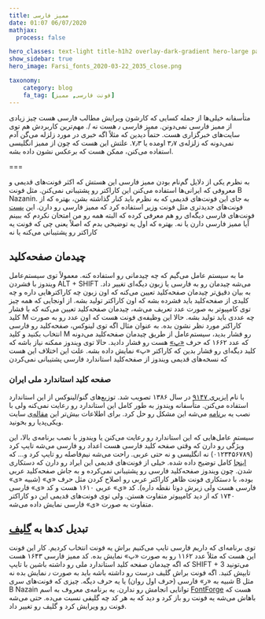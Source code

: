 ```yaml
---
title: ممیز فارسی
date: 01:07 06/07/2020 
mathjax:
  process: false

hero_classes: text-light title-h1h2 overlay-dark-gradient hero-large parallax
show_sidebar: true
hero_image: Farsi_fonts_2020-03-22_2035_close.png

taxonomy:
    category: blog
    fa_tag: [فونت فارسی, ممیز]
---
```


متأسفانه خیلی‌ها از جمله کسایی که کارشون ویرایش مطالب فارسی هست چیز زیادی از ممیز فارسی نمی‌دونن. ممیز فارسی ٫ هست نه /. مهم‌ترین کاربردش هم توی سایت‌های خبرگزاری هست. حتماً دیدین که مثلاً اگه خبری در مورد زلزله می‌گن آدم نمی‌دونه که زلزله‌ی ۳٫۷ اومده یا ۷٫۳. علتش این هست که چون از ممیز انگلیسی استفاده می‌کنن، ممکن هست که برعکس نشون داده بشه.

===

به نظرم یکی از دلایل گم‌نام بودن ممیز فارسی این هستش که اکثر فونت‌های قدیمی و معروفی که ایرانی‌ها استفاده می‌کنن این کاراکتر رو پشتیبانی نمی‌کنن. مثل فونت B Nazanin. به جای این فونت‌های قدیمی که به نظرم باید کنار گذاشته بشن، بهتره که از فونت‌های جدید‌تری مثل فونت‌ [وزیر](https://github.com/rastikerdar/vazir-font) استفاده کرد که ممیز فارسی رو دارن. این [پست](http://poorya-zaree.ir/blog/%D8%A8%D9%87%D8%AA%D8%B1%DB%8C%D9%86-%D9%81%D9%88%D9%86%D8%AA-%D9%87%D8%A7%DB%8C-%D8%A2%D8%B2%D8%A7%D8%AF-%D9%81%D8%A7%D8%B1%D8%B3%DB%8C-%D8%A2%D8%B2%D8%A7%D8%AF-%DA%A9%D8%AF%D8%A7%D9%85%D9%86%D8%AF/?i=1) فونت‌های فارسی دیگه‌ای رو هم معرفی کرده که البته همه رو من امتحان نکردم که ببینم آیا ممیز فارسی دارن یا نه. بهتره که اول یه توضیحی بدم که اصلاً یعنی چی که فونت یه کاراکتر رو پشتیبانی می‌کنه یا نه

## چیدمان صفحه‌کلید

ما به سیستم عامل می‌گیم که چه چیدمانی رو استفاده کنه. معمولاً توی سیستم‌عامل ویندوز با فشردن ALT + SHIFT می‌شه چیدمان رو به فارسی یا زبون دیگه‌ای تغییر داد. به بیان دقیق‌تر چیدمان صفحه‌کلید تعیین می‌کنه که اون زبون چه کاراکترهایی داره و چه کلیدی از صفحه‌کلید باید فشرده بشه که اون کاراکتر تولید بشه. از اونجایی که همه چیز توی کامپیوتر به صورت عدد تعریف می‌شه، چیدمان صفحه‌کلید تعیین می‌کنه که با فشار کلید M چه عددی باید تولید بشه. حالا این وظیفه‌ی فونت هست که اون عدد رو به صورت کاراکتر مورد نظر نشون بده. به عنوان مثال اگه توی لینوکس، صفحه‌کلید رو فارسی انتخاب بکنید و کلید M رو فشار بدید، سیستم‌عامل از طریق چیدمان صفحه‌کلید می‌دونه که عدد ۱۶۶۲ که حرف [«پ»](https://en.wikipedia.org/wiki/Pe_(Persian_letter)) هست رو فشار دادید. حالا توی ویندوز ممکنه نیاز باشه که کلید دیگه‌ای رو فشار بدین که کاراکتر «پ» نمایش داده بشه. علت این اختلاف این هست که نسخه‌های قدیمی ویندوز از صفحه‌کلید استاندارد فارسی پشتیبانی نمی‌کردن

### صفحه کلید استاندارد ملی ایران

با نام [ایزیری ۹۱۴۷](https://fa.wikipedia.org/wiki/%D8%A7%DB%8C%D8%B2%DB%8C%D8%B1%DB%8C_%DB%B9%DB%B1%DB%B4%DB%B7) در سال ۱۳۸۶ تصویب شد. توزیع‌های گنو/لینوکس از این استاندارد استفاده می‌کنن. متأسفانه ویندوز به طور کامل این استاندارد رو رعایت نمی‌کنه ولی با نصب یه [برنامه](http://persian-computing.org/download/Iranian_Standard_Persian_Keyboard_(ISIRI_9147)_(Version_2.0).zip) می‌شه این مشکل رو حل کرد. برای اطلاعات بیش‌تر این [مقاله‌ی](https://fa.wikipedia.org/wiki/%D9%88%DB%8C%DA%A9%DB%8C%E2%80%8C%D9%BE%D8%AF%DB%8C%D8%A7:%D8%B5%D9%81%D8%AD%D9%87%E2%80%8C%DA%A9%D9%84%DB%8C%D8%AF_%D9%81%D8%A7%D8%B1%D8%B3%DB%8C) سایت ویکی‌پدیا رو بخونید.

سیستم عامل‌هایی که این استاندارد رو رعایت می‌کنن یا ویندوز با نصب برنامه‌ی بالا، این ویژگی رو دارن که وقتی صفحه کلید فارسی هست اعداد رو فارسی می‌شه تایپ کرد (۰۱۲۳۴۵۶۷۸۹) نه انگلیسی و نه حتی عربی. راحت می‌شه نیم‌فاصله رو تایپ کرد و… که [اینجا](https://fa.wikipedia.org/wiki/%D9%88%DB%8C%DA%A9%DB%8C%E2%80%8C%D9%BE%D8%AF%DB%8C%D8%A7:%D8%B5%D9%81%D8%AD%D9%87%E2%80%8C%DA%A9%D9%84%DB%8C%D8%AF_%D9%81%D8%A7%D8%B1%D8%B3%DB%8C) کامل توضیح داده شده. خیلی از فونت‌های قدیمی این ایراد رو دارن که دستکاری شدن. چون ویندوز صفحه‌کلید فارسی رو پشتیبانی نمی‌کرده و به جاش صفحه‌کلید عربی بوده، با دستکاری فونت ظاهر کاراکتر عربی رو اصلاح کردن مثل حرف «ي» (شبیه «ی» فارسی هست ولی زیرش دوتا نقطه داره). کد «ي» عربی ۱۶۱۰ هست و کد «ی» فارسی ۱۷۴۰ که از دید کامپیوتر متفاوت هستن. ولی توی فونت‌های قدیمی این دو کاراکتر متفاوت به صورت «ی» فارسی نمایش داده می‌شه.

## تبدیل کدها به [گلیف](https://fa.wikipedia.org/wiki/%DA%AF%D9%84%DB%8C%D9%81)

توی برنامه‌ای که داریم فارسی تایپ می‌کنیم براش یه فونت انتخاب کردیم. کار این فونت این هست که مثلاً عدد ۱۱۶۲ رو به صورت «پ» نمایش بده. کد ممیز فارسی ۱۶۴۳ هست که اگه چیدمان صفحه کلید استاندارد ملی رو داشته باشین با تایپ SHIFT + 3 می‌تونید تایپش کنید. اگه فونت براش گلیف درست رو داشته باشه باید به صورت ٫ نمایش بده نه شبیه به «ر» فارسی (حرف اول روان) یا یه حرف دیگه. چیزی که فونت‌های سری B مثل B Nazain توانایی انجامش رو ندارن. یه برنامه‌ی معروف به اسم [FontForge](https://fontforge.org/en-US/downloads/) هست که باهاش می‌شه یه فونت رو باز کرد و دید که به هر کد چه گلیفی نسبت می‌ده. حتی می‌شه فونت رو ویرایش کرد و گلیف رو تغییر داد.
